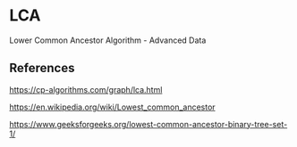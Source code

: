 # LCA
Lower Common Ancestor Algorithm - Advanced Data 


## References

https://cp-algorithms.com/graph/lca.html

https://en.wikipedia.org/wiki/Lowest_common_ancestor

https://www.geeksforgeeks.org/lowest-common-ancestor-binary-tree-set-1/

